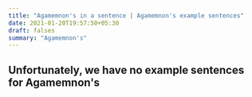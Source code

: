 ```yaml
---
title: "Agamemnon's in a sentence | Agamemnon's example sentences"
date: 2021-01-20T19:57:50+05:30
draft: falses
summary: "Agamemnon's"
---
```

## Unfortunately, we have no example sentences for Agamemnon's                 
